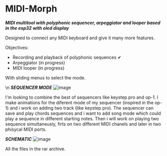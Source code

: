 # MIDI-Morph
***MIDI multitool with polyphonic sequencer, arpeggiator and looper based in the esp32 with oled display***

Designed to connect any MIDI keyboard and give it many more features.


Objectives:
  - Recording and playback of polyphonic sequences ✔
  - Arpeggiator (in progress)
  - MIDI looper (in progress)

With sliding menus to select the mode.

\n
***SEQUENCER MODE***
![image](https://github.com/user-attachments/assets/df779f71-00f6-4f63-8d6d-ec849f8ba01f)

I'm looking to combine the best of sequencers like keystep pro and op-1. I make animations for the diferent mode of my sequencer (inspired in the op-1) and i work on adding two track (like keystep pro). The sequencer can save and play chords sequences and i want to add song mode which could play a sequence in different starting notes. Then i will work on playing two sequence simultaneusly, firts on two different MIDI chanels and later in two phisycal MIDI ports.

***SCHEMATIC***
![image](https://github.com/user-attachments/assets/3e74f5cf-f39e-40b9-8cee-384ce6755b43)

All the files in the rar archive.
